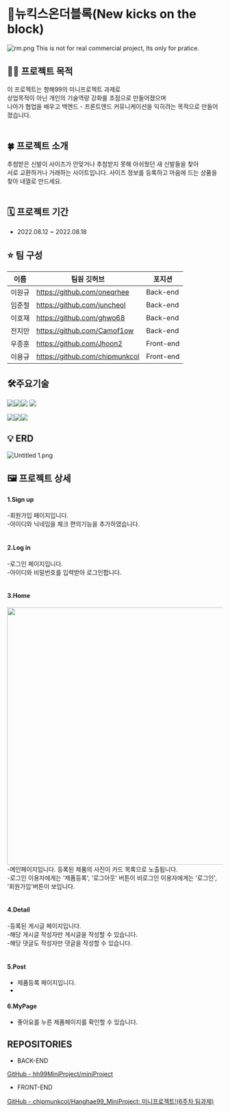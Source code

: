 

# 👟뉴킥스온더블록(New kicks on the block)

![rm.png](https://github.com/hh99MiniProject/miniProject/blob/master/rm.png?raw=true)
This is not for real commercial project, Its only for pratice.


## ****🤷‍♂️ 프로젝트 목적****
이 프로젝트는 항해99의 미니프로젝트 과제로<br>
상업목적이 아닌 개인의 기술역량 강화를 초점으로 만들어졌으며 <br>
나아가 협업을 배우고 백엔드 - 프론트엔드 커뮤니케이션을 익히려는 목적으로 만들어졌습니다.<br><br>

## ****🍀 프로젝트 소개****

 추첨받은 신발이 사이즈가 안맞거나 추첨받지 못해 아쉬웠던 새 신발들을 찾아<br>
 서로 교환하거나 거래하는 사이트입니다. 사이즈 정보를 등록하고 마음에 드는 상품을 찾아 내껄로 만드세요.<br><br>

## ****🗓 프로젝트 기간****

- 2022.08.12 ~ 2022.08.18

## ****⭐️ 팀 구성****

|이름|팀원 깃허브|포지션|
|---|---|---|
|이원규|https://github.com/oneqrhee|Back-end|
|임준철|https://github.com/juncheol|Back-end|
|이호재|https://github.com/ghwo68|Back-end|
|전지만|https://github.com/Camof1ow|Back-end|
|우종훈|https://github.com/Jhoon2|Front-end|
|이용규|https://github.com/chipmunkcol|Front-end|




## ****🛠주요기술****


<img src="https://img.shields.io/badge/java-007396?style=for-the-badge&logo=java&logoColor=white"><img src="https://img.shields.io/badge/react-61DAFB?style=for-the-badge&logo=react&logoColor=black"><img src="https://img.shields.io/badge/amazonaws-232F3E?style=for-the-badge&logo=amazonaws&logoColor=white">
<img src="https://img.shields.io/badge/gradle-02303A?style=for-the-badge&logo=gradle&logoColor=white">


<img src="https://img.shields.io/badge/springboot-6DB33F?style=for-the-badge&logo=springboot&logoColor=white"><img src="https://img.shields.io/badge/spring-6DB33F?style=for-the-badge&logo=spring&logoColor=white"><img src="https://img.shields.io/badge/firebase-FFCA28?style=for-the-badge&logo=firebase&logoColor=white">

    
## ****💡 ERD****
![Untitled 1.png](https://github.com/hh99MiniProject/miniProject/blob/master/Untitled%201.png?raw=true)




## ****🖼️ 프로젝트 상세****

#### 1.Sign up

-회원가입 페이지입니다.<br>
-아이디와 닉네임을 체크 편의기능을 추가하였습니다.<br><br>

#### 2.Log in

-로그인 페이지입니다.<br>
-아이디와 비밀번호를 입력받아 로그인합니다.<br><br>

#### 3.Home
<img src="https://github.com/hh99MiniProject/miniProject/blob/master/sc1.png?raw=true" width="600"/>
-메인페이지입니다. 등록된 제품의 사진이 카드 목록으로 노출됩니다.<br>
-로그인 이용자에게는 '제품등록', '로그아웃' 버튼이 비로그인 이용자에게는 '로그인', '회원가입'버튼이 보입니다.<br><br>


#### 4.Detail
-등록된 게시글 페이지입니다.<br>
-해당 게시글 작성자만 게시글을 작성할 수 있습니다.<br>
-해당 댓글도 작성자만 댓글을 작성할 수 있습니다.<br><br>

#### 5.Post
- 제품등록 페이지입니다.<br>
- 

#### 6.MyPage
- 좋아요를 누른 제품페이지를 확인할 수 있습니다. <br>



## REPOSITORIES
- BACK-END

[GitHub - hh99MiniProject/miniProject](https://github.com/hh99MiniProject/miniProject)

- FRONT-END

[GitHub - chipmunkcol/Hanghae99_MiniProject: 미니프로젝트!(6주차 팀과제)](https://github.com/chipmunkcol/Hanghae99_MiniProject)<br><br>
